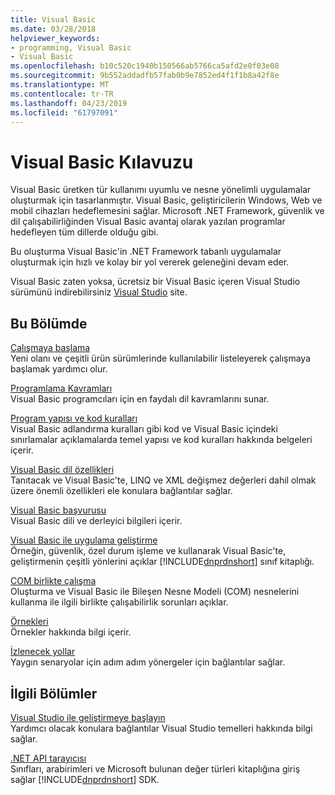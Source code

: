 ```yaml
---
title: Visual Basic
ms.date: 03/28/2018
helpviewer_keywords:
- programming, Visual Basic
- Visual Basic
ms.openlocfilehash: b10c520c1940b150566ab5766ca5afd2e0f03e08
ms.sourcegitcommit: 9b552addadfb57fab0b9e7852ed4f1f1b8a42f8e
ms.translationtype: MT
ms.contentlocale: tr-TR
ms.lasthandoff: 04/23/2019
ms.locfileid: "61797091"
---
```

# <a name="visual-basic-guide"></a>Visual Basic Kılavuzu

Visual Basic üretken tür kullanımı uyumlu ve nesne yönelimli uygulamalar oluşturmak için tasarlanmıştır. Visual Basic, geliştiricilerin Windows, Web ve mobil cihazları hedeflemesini sağlar. Microsoft .NET Framework, güvenlik ve dil çalışabilirliğinden Visual Basic avantaj olarak yazılan programlar hedefleyen tüm dillerde olduğu gibi.  
  
Bu oluşturma Visual Basic'in .NET Framework tabanlı uygulamalar oluşturmak için hızlı ve kolay bir yol vererek geleneğini devam eder.  

Visual Basic zaten yoksa, ücretsiz bir Visual Basic içeren Visual Studio sürümünü indirebilirsiniz [Visual Studio](https://aka.ms/vsdownload?utm_source=mscom&utm_campaign=msdocs) site.

## <a name="in-this-section"></a>Bu Bölümde  

[Çalışmaya başlama](../visual-basic/getting-started/index.md)\
Yeni olanı ve çeşitli ürün sürümlerinde kullanılabilir listeleyerek çalışmaya başlamak yardımcı olur.  
   
[Programlama Kavramları](../visual-basic/programming-guide/concepts/index.md)\
Visual Basic programcıları için en faydalı dil kavramlarını sunar.

[Program yapısı ve kod kuralları](../visual-basic/programming-guide/program-structure/program-structure-and-code-conventions.md)\
Visual Basic adlandırma kuralları gibi kod ve Visual Basic içindeki sınırlamalar açıklamalarda temel yapısı ve kod kuralları hakkında belgeleri içerir.  
  
[Visual Basic dil özellikleri](../visual-basic/programming-guide/language-features/index.md)\
Tanıtacak ve Visual Basic'te, LINQ ve XML değişmez değerleri dahil olmak üzere önemli özellikleri ele konulara bağlantılar sağlar.  
   
[Visual Basic başvurusu](../visual-basic/reference/index.md)\
Visual Basic dili ve derleyici bilgileri içerir.  

[Visual Basic ile uygulama geliştirme](../visual-basic/developing-apps/index.md)\
Örneğin, güvenlik, özel durum işleme ve kullanarak Visual Basic'te, geliştirmenin çeşitli yönlerini açıklar [!INCLUDE[dnprdnshort](~/includes/dnprdnshort-md.md)] sınıf kitaplığı.

[COM birlikte çalışma](../visual-basic/programming-guide/com-interop/index.md)\
Oluşturma ve Visual Basic ile Bileşen Nesne Modeli (COM) nesnelerini kullanma ile ilgili birlikte çalışabilirlik sorunları açıklar.  
  
[Örnekleri](../visual-basic/sample-applications.md)\
Örnekler hakkında bilgi içerir.  
  
[İzlenecek yollar](../visual-basic/walkthroughs.md)\
Yaygın senaryolar için adım adım yönergeler için bağlantılar sağlar.  
  
## <a name="related-sections"></a>İlgili Bölümler  

[Visual Studio ile geliştirmeye başlayın](/visualstudio/ide/get-started-developing-with-visual-studio)\
Yardımcı olacak konulara bağlantılar Visual Studio temelleri hakkında bilgi sağlar.  
  
[.NET API tarayıcısı](../../api/index.md)\
Sınıfları, arabirimleri ve Microsoft bulunan değer türleri kitaplığına giriş sağlar [!INCLUDE[dnprdnshort](~/includes/dnprdnshort-md.md)] SDK.
